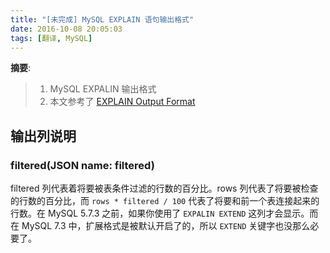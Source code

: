 ```yaml
---
title: "[未完成] MySQL EXPLAIN 语句输出格式"
date: 2016-10-08 20:05:03
tags: [翻译, MySQL]
---
```


__摘要__:

> 1. MySQL EXPALIN 输出格式
> 2. 本文参考了 [EXPLAIN Output Format](http://dev.mysql.com/doc/refman/5.7/en/explain-output.html#explain_filtered)
<!-- more -->

## 输出列说明

### filtered(JSON name: filtered)

filtered 列代表着将要被表条件过滤的行数的百分比。rows 列代表了将要被检查的行数的百分比，而 `rows * filtered / 100` 代表了将要和前一个表连接起来的行数。在 MySQL 5.7.3 之前，如果你使用了 `EXPALIN EXTEND` 这列才会显示。而在 MySQL 7.3 中，扩展格式是被默认开启了的，所以 `EXTEND` 关键字也没那么必要了。
